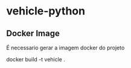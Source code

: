 # vehicle-python

## Docker Image

É necessario gerar a imagem docker do projeto

docker build -t vehicle .